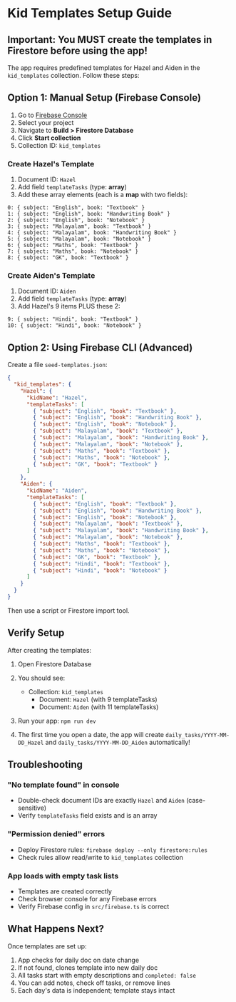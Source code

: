 # Kid Templates Setup Guide

## Important: You MUST create the templates in Firestore before using the app!

The app requires predefined templates for Hazel and Aiden in the `kid_templates` collection. Follow these steps:

## Option 1: Manual Setup (Firebase Console)

1. Go to [Firebase Console](https://console.firebase.google.com/)
2. Select your project
3. Navigate to **Build > Firestore Database**
4. Click **Start collection**
5. Collection ID: `kid_templates`

### Create Hazel's Template

1. Document ID: `Hazel`
2. Add field `templateTasks` (type: **array**)
3. Add these array elements (each is a **map** with two fields):

```
0: { subject: "English", book: "Textbook" }
1: { subject: "English", book: "Handwriting Book" }
2: { subject: "English", book: "Notebook" }
3: { subject: "Malayalam", book: "Textbook" }
4: { subject: "Malayalam", book: "Handwriting Book" }
5: { subject: "Malayalam", book: "Notebook" }
6: { subject: "Maths", book: "Textbook" }
7: { subject: "Maths", book: "Notebook" }
8: { subject: "GK", book: "Textbook" }
```

### Create Aiden's Template

1. Document ID: `Aiden`
2. Add field `templateTasks` (type: **array**)
3. Add Hazel's 9 items PLUS these 2:

```
9: { subject: "Hindi", book: "Textbook" }
10: { subject: "Hindi", book: "Notebook" }
```

## Option 2: Using Firebase CLI (Advanced)

Create a file `seed-templates.json`:

```json
{
  "kid_templates": {
    "Hazel": {
      "kidName": "Hazel",
      "templateTasks": [
        { "subject": "English", "book": "Textbook" },
        { "subject": "English", "book": "Handwriting Book" },
        { "subject": "English", "book": "Notebook" },
        { "subject": "Malayalam", "book": "Textbook" },
        { "subject": "Malayalam", "book": "Handwriting Book" },
        { "subject": "Malayalam", "book": "Notebook" },
        { "subject": "Maths", "book": "Textbook" },
        { "subject": "Maths", "book": "Notebook" },
        { "subject": "GK", "book": "Textbook" }
      ]
    },
    "Aiden": {
      "kidName": "Aiden",
      "templateTasks": [
        { "subject": "English", "book": "Textbook" },
        { "subject": "English", "book": "Handwriting Book" },
        { "subject": "English", "book": "Notebook" },
        { "subject": "Malayalam", "book": "Textbook" },
        { "subject": "Malayalam", "book": "Handwriting Book" },
        { "subject": "Malayalam", "book": "Notebook" },
        { "subject": "Maths", "book": "Textbook" },
        { "subject": "Maths", "book": "Notebook" },
        { "subject": "GK", "book": "Textbook" },
        { "subject": "Hindi", "book": "Textbook" },
        { "subject": "Hindi", "book": "Notebook" }
      ]
    }
  }
}
```

Then use a script or Firestore import tool.

## Verify Setup

After creating the templates:

1. Open Firestore Database
2. You should see:
   - Collection: `kid_templates`
     - Document: `Hazel` (with 9 templateTasks)
     - Document: `Aiden` (with 11 templateTasks)

3. Run your app: `npm run dev`
4. The first time you open a date, the app will create `daily_tasks/YYYY-MM-DD_Hazel` and `daily_tasks/YYYY-MM-DD_Aiden` automatically!

## Troubleshooting

### "No template found" in console
- Double-check document IDs are exactly `Hazel` and `Aiden` (case-sensitive)
- Verify `templateTasks` field exists and is an array

### "Permission denied" errors
- Deploy Firestore rules: `firebase deploy --only firestore:rules`
- Check rules allow read/write to `kid_templates` collection

### App loads with empty task lists
- Templates are created correctly
- Check browser console for any Firebase errors
- Verify Firebase config in `src/firebase.ts` is correct

## What Happens Next?

Once templates are set up:
1. App checks for daily doc on date change
2. If not found, clones template into new daily doc
3. All tasks start with empty descriptions and `completed: false`
4. You can add notes, check off tasks, or remove lines
5. Each day's data is independent; template stays intact


